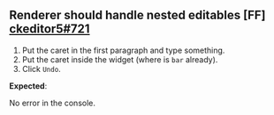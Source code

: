 ## Renderer should handle nested editables [FF] <a href="https://github.com/ckeditor/ckeditor5/issues/721">ckeditor5#721</a>

1. Put the caret in the first paragraph and type something.
1. Put the caret inside the widget (where is `bar` already).
1. Click `Undo`.

**Expected**:

No error in the console.


